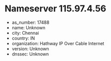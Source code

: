 # Nameserver 115.97.4.56

* as_number: 17488
* name: Unknown
* city: Chennai
* country: IN
* organization: Hathway IP Over Cable Internet
* version: Unknown
* dnssec: Unknown
